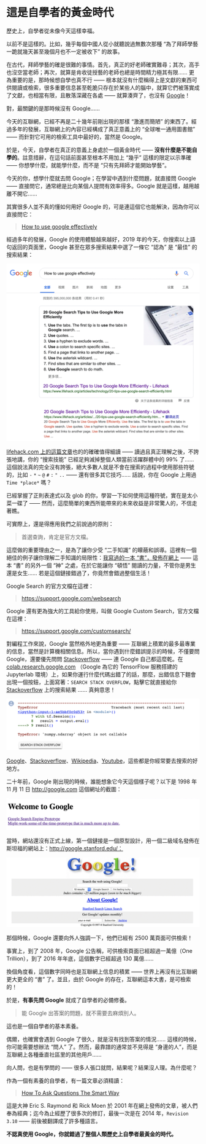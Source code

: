 
# 這是自學者的黃金時代

歷史上，自學者從未像今天這樣幸福。

以前不是這樣的。比如，幾乎每個中國人從小就聽說過無數次那種 “為了拜師學藝一跪就幾天甚至幾個月也不一定被收下” 的故事。

在古代，拜師學藝的確是很難的事情。首先，真正的好老師確實難尋；其次，高手也沒空當老師；再次，就算是肯收徒授藝的老師也總是時間精力極其有限…… 更為重要的是，那時候想自學也真不行 —— 根本就沒有什麼稱得上是文獻的東西可供閱讀或檢索，很多重要信息甚至乾脆只存在於某些人的腦中，就算它們被落實成了文獻，也相當有限，且散落深藏在各處 —— 就算湊齊了，也沒有 [Google](https://www.google.com/ncr)！

對，最關鍵的是那時候沒有 Google……

今天的互聯網，已經不再是二十幾年前剛出現的那樣 “激進而簡陋” 的東西了。經過多年的發展，互聯網上的內容已經構成了真正意義上的 “全球唯一通用圖書館” —— 而針對它可用的檢索工具中最好的，當然是 Google。

於是，今天，自學者在真正的意義上身處於一個黃金時代 —— **沒有什麼是不能自學的**。註意措辭，在這句話前面甚至根本不用加上 “幾乎” 這樣的限定以示準確 —— 你想學什麼，就能學什麼，而不是 “只有先拜師才能開始學藝”。

今天的你，想學什麼就去問 Google；在學習中遇到什麼問題，就直接問 Google —— 直接問它，通常總是比向某個人提問有效率得多。Google 就是這樣，越用越離不開它……

其實很多人並不真的懂如何用好 Google 的，可是連這個它也能解決，因為你可以直接問它：

> [How to use google effectively](https://www.google.com/search?q=How+to+use+google+effectively)

經過多年的發展，Google 的使用體驗越來越好，2019 年的今天，你搜索以上語句返回的頁面里，Google 甚至在眾多搜索結果中選了一條它 “認為” 是 “最佳” 的搜索結果：

![google-how-effectively](../images/google-how-effectively.png)

[lifehack.com 上的這篇文章](https://www.lifehack.org/articles/technology/20-tips-use-google-search-efficiently.html)也的的確確值得細讀 —— 讀過且真正理解之後，不誇張地講，你的 “搜索技能” 已經足夠滅掉整個人類當前活躍群體中的 99% 了……  這個說法真的完全沒有誇張，絕大多數人就是不會在搜索的過程中使用那些符號的，比如 `-` `*` `~` `@` `#` `:` `"` `..`  —— 還有很多其它技巧…… 話說，你在 Google 上用過 `Time *place*` 嗎？

已經掌握了正則表達式以及 glob 的你，學習一下如何使用這種符號，實在是太小菜一碟了 —— 然而，這麼簡單的東西所能帶來的未來收益是非常驚人的，不信走著瞧。

可實際上，還是得應用我們之前說過的原則： 

> 首選查詢，肯定是官方文檔。

這麼做的重要理由之一，是為了讓你少受 “二手知識” 的矇蔽和誤導。這裡有一個絕佳的例子讓你理解二手知識的局限性：[我寫過的一本 “書”，發佈在網上](https://github.com/xiaolai/ji) —— 這本 “書” 的另外一個 “神” 之處，在於它能讓你 “頓悟” 閱讀的力量，不管你是男生還是女生…… 若是這個鏈接錯過了，你竟然會錯過整個生活！

Google Search 的官方文檔在這裡：

> https://support.google.com/websearch

Google 還有更為強大的工具給你使用，叫做 Google Custom Search，官方文檔在這裡：

> https://support.google.com/customsearch/

對編程工作來說，Google 當然格外地更為重要 —— 互聯網上積累的最多最專業的信息，當然是計算機相關信息。所以，當你遇到什麼錯誤提示的時候，不僅要問 Google，還要優先問問 [Stackoverflow](https://stackoverflow.com) —— 連 Google 自己都這麼乾。在 [colab.research.google.com](https://colab.research.google.com) （Google 為它的 TensorFlow 服務搭建的 Jupyterlab 環境）上，如果你運行什麼代碼出錯了的話，那麼，出錯信息下麵會出現一個按鈕，上面寫著：`SEARCH STACK OVERFLOW`，點擊它就直接給你 [Stackoverflow](https://stackoverflow.com) 上的搜索結果 …… 真夠意思！

![google-stackoverflow](../images/google-stackoverflow.png)

[Google](https://google.com)、[Stackoverflow](https://stackoverflow.com)、[Wikipedia](https://en.wikipedia.org)、[Youtube](https://youtube.com)，這些都是你經常要去搜索的好地方。

二十年前，Google 剛出現的時候，誰能想象它今天這個樣子呢？以下是 1998 年 11 月 11 日 http://google.com 這個網址的截圖：

![google-homepage-1998](../images/google-homepage-1998.png)

當時，網站還沒有正式上線，第一個鏈接是一個原型設計，用一個二級域名發佈在斯坦福的網站上：http://google.stanford.edu/：

![google-prototype-1998](../images/google-prototype-1998.png)

那個時候，Google 還要向外人強調一下，他們已經有 2500 萬頁面可供檢索！

事實上，到了 2008 年，Google 公告稱，可供檢索頁面已經超過一萬億（One Trillion），到了 2016 年年底，這個數字已經超過 130 萬億…… 

換個角度看，這個數字同時也是互聯網上信息的積累 —— 世界上再沒有比互聯網更大更全的 “書” 了。並且，由於 Google 的存在，互聯網這本大書，是可檢索的！

於是，**有事先問 Google** 就成了自學者的必備修養。

> 能 Google 出答案的問題，就不需要去麻煩別人。

這也是一個自學者的基本素養。

偶爾，也確實會遇到 Google 了很久，就是沒有找到答案的情況…… 這樣的時候，你可能需要想辦法 “問人” 了。然而，最靠譜的通常並不見得是 “身邊的人”，而是互聯網上各種垂直社區里的其他用戶……

向人問，也是有學問的 —— 很多人張口就問，結果呢？結果沒人理。為什麼呢？

作為一個有素養的自學者，有一篇文章必須精讀：

> [How To Ask Questions The Smart Way](https://github.com/selfteaching/How-To-Ask-Questions-The-Smart-Way)

這是大神 Eric S. Raymond 和 Rick Moen 於 2001 年在網上發佈的文章，被人們奉為經典；迄今為止經歷了很多次的修訂，最後一次是在 2014 年，`Revision 3.10` —— 前後被翻譯成了許多種語言。

**不認真使用 Google，你就錯過了整個人類歷史上自學者最黃金的時代。**
